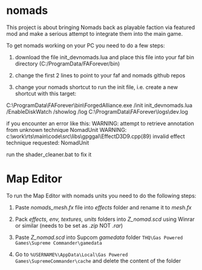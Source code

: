 # nomads
This project is about bringing Nomads back as playable faction via featured mod and make a serious attempt to 
integrate them into the main game.

To get nomads working on your PC you need to do a few steps:

1) download the file init_devnomads.lua and place this file into your faf bin directory (C:/ProgramData/FAForever/bin)

2) change the first 2 lines to point to your faf and nomads github repos

3) change your nomads shortcut to run the init file, i.e. create a new shortcut with this target:

C:\ProgramData\FAForever\bin\ForgedAlliance.exe /init init_devnomads.lua /EnableDiskWatch /showlog /log C:\ProgramData\FAForever\logs\dev.log



if you encounter an error like this: 
WARNING: attempt to retrieve annotation from unknown technique NomadUnit
WARNING: c:\work\rts\main\code\src\libs\gpggal\EffectD3D9.cpp(89) invalid effect technique requested: NomadUnit

run the shader_cleaner.bat to fix it



# Map Editor
To run the Map Editor with nomads units you need to do the following steps:

1) Paste *nomads_mesh.fx* file into *effects* folder and rename it to *mesh.fx*

2) Pack *effects, env, textures, units* folders into *Z_nomad.scd* using Winrar or similar  (needs to be set as *.zip* NOT *.rar*)

3) Paste *Z_nomad.scd* into Supcom *gamedata* folder `THQ\Gas Powered Games\Supreme Commander\gamedata`

4) Go to `%USERNAME%\AppData\Local\Gas Powered Games\SupremeCommander\cache` and delete the content of the folder
